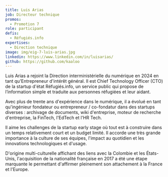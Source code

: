 ```yaml
---
title: Luis Arias
job: Directeur technique
promos:
  - Promotion 7
role: participant
defis:
  - Réfugiés.info
expertises:
  - Direction technique
image: img/eig-7-luis-arias.jpg
linkedin: https://www.linkedin.com/in/luisarias/
github: https://github.com/kaaloo
---
```

Luis Arias a rejoint la Direction interministérielle du numérique en 2024 en tant qu'Entrepreneur d'intérêt général. Il est Chief Technology Officer (CTO) de la startup d'état Réfugiés.info, un service public qui propose de l’information simple et traduite aux personnes réfugiées et leur aidant.

Avec plus de trente ans d'expérience dans le numérique, il a évolué en tant qu'ingénieur fondateur ou entrepreneur / co-fondatur dans des startups diverses : archivage de documents, wiki d'entreprise, moteur de recherche d'entreprise, la FinTech, l'EdTech et l'HR Tech.

Il aime les challenges de la startup early stage où tout est à construire dans un temps relativement court et un budget limité. Il accorde une très grande importance à la culture de ses équipes, l'impact au quotidien et les innovations technologiques et d'usage.

D'origine multi-culturelle affichant des liens avec la Colombie et les États-Unis, l'acquisition de la nationalité française en 2017 a été une étape marquante le permettant d'affirmer pleinement son attachement à la France et l'Europe.
